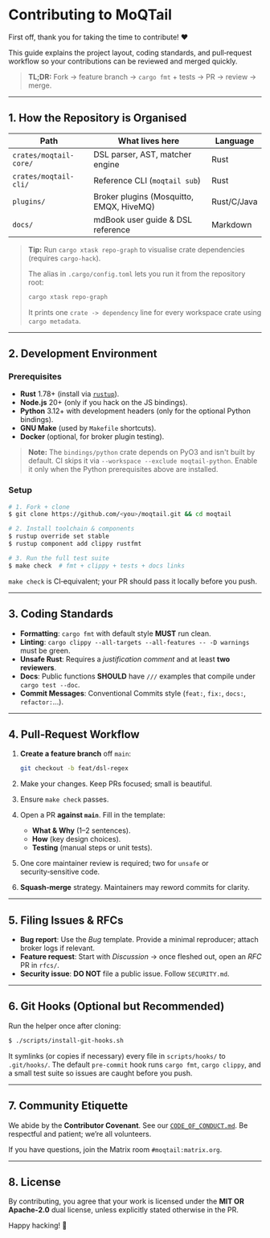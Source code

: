 # Contributing to **MoQTail**

First off, thank you for taking the time to contribute!  ❤️

This guide explains the project layout, coding standards, and pull‑request workflow so your contributions can be reviewed and merged quickly.

> **TL;DR:** Fork → feature branch → `cargo fmt` + tests → PR → review → merge.

---

## 1. How the Repository is Organised

| Path                   | What lives here                          | Language    |
| ---------------------- | ---------------------------------------- | ----------- |
| `crates/moqtail-core/` | DSL parser, AST, matcher engine          | Rust        |
| `crates/moqtail-cli/`  | Reference CLI (`moqtail sub`)            | Rust        |
| `plugins/`             | Broker plugins (Mosquitto, EMQX, HiveMQ) | Rust/C/Java |
| `docs/`                | mdBook user guide & DSL reference        | Markdown    |

> **Tip:** Run `cargo xtask repo-graph` to visualise crate dependencies (requires `cargo‑hack`).
>
> The alias in `.cargo/config.toml` lets you run it from the repository root:
>
> ```bash
> cargo xtask repo-graph
> ```
>
> It prints one `crate -> dependency` line for every workspace crate using `cargo metadata`.

---

## 2. Development Environment

### Prerequisites

* **Rust** 1.78+ (install via [`rustup`](https://rustup.rs)).
* **Node.js** 20+ (only if you hack on the JS bindings).
* **Python** 3.12+ with development headers (only for the optional Python bindings).
* **GNU Make** (used by `Makefile` shortcuts).
* **Docker** (optional, for broker plugin testing).

> **Note:** The `bindings/python` crate depends on PyO3 and isn't built by default.
> CI skips it via `--workspace --exclude moqtail-python`. Enable it only when the
> Python prerequisites above are installed.

### Setup

```bash
# 1. Fork + clone
$ git clone https://github.com/<you>/moqtail.git && cd moqtail

# 2. Install toolchain & components
$ rustup override set stable
$ rustup component add clippy rustfmt

# 3. Run the full test suite
$ make check  # fmt + clippy + tests + docs links
```

`make check` is CI‑equivalent; your PR should pass it locally before you push.

---

## 3. Coding Standards

* **Formatting**: `cargo fmt` with default style **MUST** run clean.
* **Linting**: `cargo clippy --all-targets --all-features -- -D warnings` must be green.
* **Unsafe Rust**: Requires a *justification comment* and at least **two reviewers**.
* **Docs**: Public functions **SHOULD** have `///` examples that compile under `cargo test --doc`.
* **Commit Messages**: Conventional Commits style (`feat:`, `fix:`, `docs:`, `refactor:`…).

---

## 4. Pull‑Request Workflow

1. **Create a feature branch** off `main`:

   ```bash
   git checkout -b feat/dsl-regex
   ```
2. Make your changes. Keep PRs focused; small is beautiful.
3. Ensure `make check` passes.
4. Open a PR **against `main`**. Fill in the template:

   * **What & Why** (1–2 sentences).
   * **How** (key design choices).
   * **Testing** (manual steps or unit tests).
5. One core maintainer review is required; two for `unsafe` or security‑sensitive code.
6. **Squash‑merge** strategy. Maintainers may reword commits for clarity.

---

## 5. Filing Issues & RFCs

* **Bug report**: Use the *Bug* template. Provide a minimal reproducer; attach broker logs if relevant.
* **Feature request**: Start with *Discussion* → once fleshed out, open an *RFC* PR in `rfcs/`.
* **Security issue**: **DO NOT** file a public issue. Follow `SECURITY.md`.

---

## 6. Git Hooks (Optional but Recommended)

Run the helper once after cloning:

```bash
$ ./scripts/install-git-hooks.sh
```

It symlinks (or copies if necessary) every file in `scripts/hooks/` to
`.git/hooks/`. The default `pre-commit` hook runs `cargo fmt`, `cargo clippy`,
and a small test suite so issues are caught before you push.

---

## 7. Community Etiquette

We abide by the **Contributor Covenant**. See our [`CODE_OF_CONDUCT.md`](CODE_OF_CONDUCT.md). Be respectful and patient; we’re all volunteers.

If you have questions, join the Matrix room `#moqtail:matrix.org`.

---

## 8. License

By contributing, you agree that your work is licensed under the **MIT OR Apache‑2.0** dual license, unless explicitly stated otherwise in the PR.

Happy hacking! 🦀

